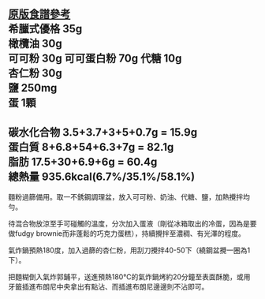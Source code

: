 [原版食譜參考](https://icook.tw/recipes/151271)  
希臘式優格 35g  
橄欖油 30g  
可可粉 30g
可可蛋白粉 70g
代糖 10g  
杏仁粉 30g   
鹽 250mg  
蛋 1顆   
-----
碳水化合物 3.5+3.7+3+5+0.7g = 15.9g  
蛋白質 8+6.8+54+6.3+7g = 82.1g  
脂肪 17.5+30+6.9+6g = 60.4g  
總熱量 935.6kcal(6.7%/35.1%/58.1%)   
-----

麵粉過篩備用。取一不銹鋼調理盆，放入可可粉、奶油、代糖、鹽，加熱攪拌均勻。  

待混合物放涼至手可碰觸的溫度，分次加入蛋液（剛從冰箱取出的冷蛋，因為是要做fudgy brownie而非蓬鬆的巧克力蛋糕），持續攪拌至濃稠、有光澤的程度。  

氣炸鍋預熱180度，加入過篩的杏仁粉，用刮刀攪拌40-50下（繞鋼盆攪一圈為1下）。  

把麵糊倒入氣炸郭鋪平，送進預熱180℃的氣炸鍋烤約20分鐘至表面酥脆，或用牙籤插進布朗尼中央拿出有點沾、而插進布朗尼邊邊則不沾即可。  
